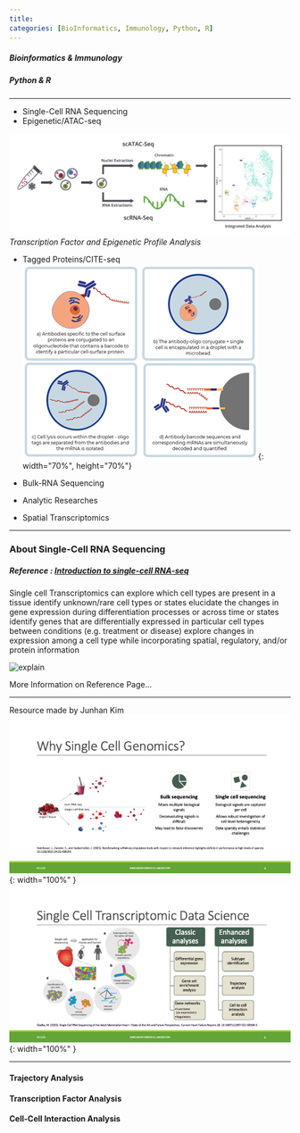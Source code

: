 ```yaml
---
title:
categories: [BioInformatics, Immunology, Python, R]
---
```

##### Bioinformatics & Immunology
##### Python & R  

---
* Single-Cell RNA Sequencing
* Epigenetic/ATAC-seq  

![atacseq](/assets/images/atac_and_scrna.png)  
*Transcription Factor and Epigenetic Profile Analysis*

* Tagged Proteins/CITE-seq  
![citeseq](/assets/images/Cite-seq.png "CITE-seq"){: width="70%", height="70%"}

* Bulk-RNA Sequencing
* Analytic Researches
* Spatial Transcriptomics  

---

### About Single-Cell RNA Sequencing
##### Reference : [Introduction to single-cell RNA-seq](https://hbctraining.github.io/scRNA-seq_online/lessons/01_intro_to_scRNA-seq.html)
Single cell Transcriptomics can
explore which cell types are present in a tissue
identify unknown/rare cell types or states
elucidate the changes in gene expression during differentiation processes or across time or states
identify genes that are differentially expressed in particular cell types between conditions (e.g. treatment or disease)
explore changes in expression among a cell type while incorporating spatial, regulatory, and/or protein information

![explain](https://hbctraining.github.io/scRNA-seq_online/img/sc_analyses.png)

More Information on Reference Page...

---
Resource made by Junhan Kim
![singlecell1](/assets/images/photo1.png){: width="100%" }
![singlecell2](/assets/images/photo2.png){: width="100%" }

---

#### Trajectory Analysis


#### Transcription Factor Analysis


#### Cell-Cell Interaction Analysis
